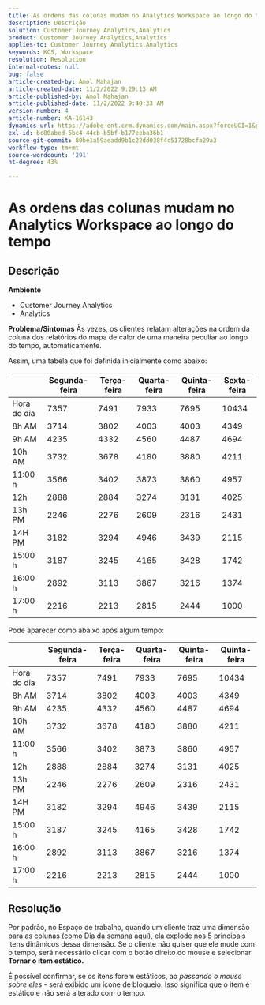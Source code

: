 ```yaml
---
title: As ordens das colunas mudam no Analytics Workspace ao longo do tempo
description: Descrição
solution: Customer Journey Analytics,Analytics
product: Customer Journey Analytics,Analytics
applies-to: Customer Journey Analytics,Analytics
keywords: KCS, Workspace
resolution: Resolution
internal-notes: null
bug: false
article-created-by: Amol Mahajan
article-created-date: 11/2/2022 9:29:13 AM
article-published-by: Amol Mahajan
article-published-date: 11/2/2022 9:40:33 AM
version-number: 4
article-number: KA-16143
dynamics-url: https://adobe-ent.crm.dynamics.com/main.aspx?forceUCI=1&pagetype=entityrecord&etn=knowledgearticle&id=7eca03cc-905a-ed11-9561-6045bd006a22
exl-id: bc80abed-5bc4-44cb-b5bf-b177eeba36b1
source-git-commit: 80be1a59aeadd9b1c22dd038f4c51728bcfa29a3
workflow-type: tm+mt
source-wordcount: '291'
ht-degree: 43%

---
```


# As ordens das colunas mudam no Analytics Workspace ao longo do tempo

## Descrição

<b>Ambiente</b>
- Customer Journey Analytics
- Analytics



<b>Problema/Sintomas</b>
Às vezes, os clientes relatam alterações na ordem da coluna dos relatórios do mapa de calor de uma maneira peculiar ao longo do tempo, automaticamente.

Assim, uma tabela que foi definida inicialmente como abaixo:


|   | Segunda-feira | Terça-feira | Quarta-feira | Quinta-feira | Sexta-feira |
| --- | --- | --- | --- | --- | --- |
| Hora do dia | 7357 | 7491 | 7933 | 7695 | 10434 |
| 8h AM | 3714 | 3802 | 4003 | 4003 | 4349 |
| 9h AM | 4235 | 4332 | 4560 | 4487 | 4694 |
| 10h AM | 3732 | 3678 | 4180 | 3880 | 4211 |
| 11:00 h | 3566 | 3402 | 3873 | 3860 | 4957 |
| 12h | 2888 | 2884 | 3274 | 3131 | 4025 |
| 13h PM | 2246 | 2276 | 2609 | 2316 | 2431 |
| 14H PM | 3182 | 3294 | 4946 | 3439 | 2115 |
| 15:00 h | 3187 | 3245 | 4165 | 3428 | 1742 |
| 16:00 h | 2892 | 3113 | 3867 | 3216 | 1374 |
| 17:00 h | 2216 | 2213 | 2815 | 2444 | 1000 |


Pode aparecer como abaixo após algum tempo:


|   | Segunda-feira | Terça-feira | Quarta-feira | Quinta-feira | Quinta-feira |
| --- | --- | --- | --- | --- | --- |
| Hora do dia | 7357 | 7491 | 7933 | 7695 | 10434 |
| 8h AM | 3714 | 3802 | 4003 | 4003 | 4349 |
| 9h AM | 4235 | 4332 | 4560 | 4487 | 4694 |
| 10h AM | 3732 | 3678 | 4180 | 3880 | 4211 |
| 11:00 h | 3566 | 3402 | 3873 | 3860 | 4957 |
| 12h | 2888 | 2884 | 3274 | 3131 | 4025 |
| 13h PM | 2246 | 2276 | 2609 | 2316 | 2431 |
| 14H PM | 3182 | 3294 | 4946 | 3439 | 2115 |
| 15:00 h | 3187 | 3245 | 4165 | 3428 | 1742 |
| 16:00 h | 2892 | 3113 | 3867 | 3216 | 1374 |
| 17:00 h | 2216 | 2213 | 2815 | 2444 | 1000 |



## Resolução


Por padrão, no Espaço de trabalho, quando um cliente traz uma dimensão para as colunas (como Dia da semana aqui), ela explode nos 5 principais itens dinâmicos dessa dimensão. Se o cliente não quiser que ele mude com o tempo, será necessário clicar com o botão direito do mouse e selecionar <b>Tornar o item estático.</b>

É possível confirmar, se os itens forem estáticos, ao *passando o mouse sobre eles* - será exibido um ícone de bloqueio. Isso significa que o item é estático e não será alterado com o tempo.
